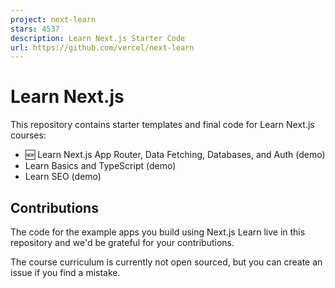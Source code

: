 ```yaml
---
project: next-learn
stars: 4537
description: Learn Next.js Starter Code
url: https://github.com/vercel/next-learn
---
```


Learn Next.js
=============

This repository contains starter templates and final code for Learn Next.js courses:

-   🆕 Learn Next.js App Router, Data Fetching, Databases, and Auth (demo)
-   Learn Basics and TypeScript (demo)
-   Learn SEO (demo)

Contributions
-------------

The code for the example apps you build using Next.js Learn live in this repository and we'd be grateful for your contributions.

The course curriculum is currently not open sourced, but you can create an issue if you find a mistake.
